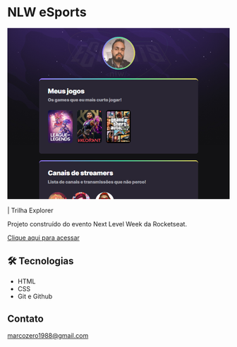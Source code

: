 # NLW eSports 

![preview](./.github/preview.png)

| Trilha Explorer

Projeto construído do evento Next Level Week da Rocketseat.

[Clique aqui para acessar](https://andrade-bjj.github.io/NLW)

## 🛠 Tecnologias

- HTML
- CSS
- Git e Github

## Contato

marcozero1988@gmail.com